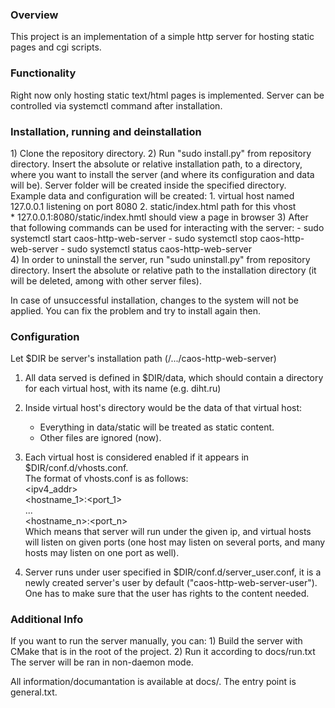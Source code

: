 <h3>Overview</h3>
This project is an implementation of a simple http server for hosting static pages and cgi scripts.

<h3>Functionality</h3>
Right now only hosting static text/html pages is implemented. Server can be controlled via systemctl command
after installation.

<h3>Installation, running and deinstallation</h3>
1) Clone the repository directory. 
2) Run "sudo install.py" from repository directory. Insert the absolute or relative installation path, to a directory,
where you want to install the server (and where its configuration and data will be). Server folder will be created
inside the specified directory.<br>
Example data and configuration will be created:
    1. virtual host named 127.0.0.1 listening on port 8080
    2. static/index.html path for this vhost<br>
    * 127.0.0.1:8080/static/index.hmtl should view a page in browser
3) After that following commands can be used for interacting with the server:
    - sudo systemctl start caos-http-web-server
    - sudo systemctl stop caos-http-web-server
    - sudo systemctl status caos-http-web-server<br>
4) In order to uninstall the server, run "sudo uninstall.py" from repository directory.
Insert the absolute or relative path to the installation directory (it will be deleted, among with other server files).

In case of unsuccessful installation, changes to the system will not be applied. You can fix the problem
and try to install again then. 

<h3> Configuration</h3>

Let $DIR be server's installation path (/.../caos-http-web-server) 

1) All data served is defined in $DIR/data, which should contain a directory
for each virtual host, with its name (e.g. diht.ru)
2) Inside virtual host's directory would be the data of that virtual host:
    - Everything in data/static will be treated as static content.
    - Other files are ignored (now).
3) Each virtual host is considered enabled if it appears in $DIR/conf.d/vhosts.conf.<br>
The format of vhosts.conf is as follows:<br>
<ipv4_addr><br>
<hostname_1>:<port_1><br>
...<br>
<hostname_n>:<port_n><br>
Which means that server will run under the given ip, and virtual hosts will listen on given ports
(one host may listen on several ports, and many hosts may listen on one port as well).

4) Server runs under user specified in $DIR/conf.d/server_user.conf, it is a newly created server's user
by default ("caos-http-web-server-user"). One has to make sure that the user has rights to the content needed.

<h3>Additional Info</h3>
If you want to run the server manually, you can:
1) Build the server with CMake that is in the root of the project.
2) Run it according to docs/run.txt
The server will be ran in non-daemon mode.

All information/documantation is available at docs/. The entry point is general.txt.

